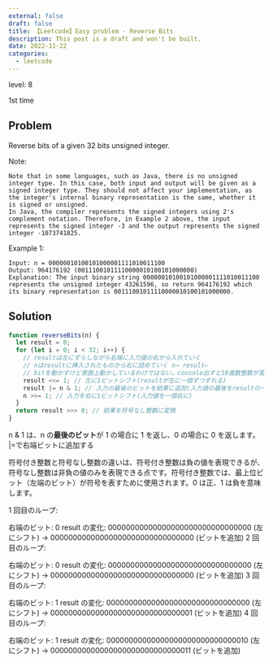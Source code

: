 ```yaml
---
external: false
draft: false
title: 【Leetcode】Easy problem - Reverse Bits
description: This post is a draft and won't be built.
date: 2022-11-22
categories:
  - leetcode
---
```


level: 8

1st time

## Problem

Reverse bits of a given 32 bits unsigned integer.

Note:

```
Note that in some languages, such as Java, there is no unsigned integer type. In this case, both input and output will be given as a signed integer type. They should not affect your implementation, as the integer's internal binary representation is the same, whether it is signed or unsigned.
In Java, the compiler represents the signed integers using 2's complement notation. Therefore, in Example 2 above, the input represents the signed integer -3 and the output represents the signed integer -1073741825.
```

Example 1:

```
Input: n = 00000010100101000001111010011100
Output: 964176192 (00111001011110000010100101000000)
Explanation: The input binary string 00000010100101000001111010011100 represents the unsigned integer 43261596, so return 964176192 which its binary representation is 00111001011110000010100101000000.
```

## Solution

```javascript
function reverseBits(n) {
  let result = 0;
  for (let i = 0; i < 32; i++) {
    // resultは左にずらしながら右端に入力値の右から入れていく
    // nはresultに挿入されたものから右に詰めていく n→ result←
    // bitを動かすけど表面上動かしているわけではない。console出すと10進数整数が変化しているだけ
    result <<= 1; // 左に1ビットシフト(resultが左に一個ずつずれる)
    result |= n & 1; // 入力の最後のビットを結果に追加(入力値の最後をresultの一番最後に)
    n >>= 1; // 入力を右に1ビットシフト(入力値を一個右に)
  }
  return result >>> 0; // 結果を符号なし整数に変換
}
```

n & 1 は、n の**最後のビット**が 1 の場合に 1 を返し、0 の場合に 0 を返します。
|=で右端ビットに追加する

符号付き整数と符号なし整数の違いは、符号付き整数は負の値を表現できるが、符号なし整数は非負の値のみを表現できる点です。符号付き整数では、最上位ビット（左端のビット）が符号を表すために使用されます。0 は正、1 は負を意味します。

1 回目のループ:

右端のビット: 0
result の変化: 00000000000000000000000000000000 (左にシフト) -> 00000000000000000000000000000000 (ビットを追加)
2 回目のループ:

右端のビット: 0
result の変化: 00000000000000000000000000000000 (左にシフト) -> 00000000000000000000000000000000 (ビットを追加)
3 回目のループ:

右端のビット: 1
result の変化: 00000000000000000000000000000000 (左にシフト) -> 00000000000000000000000000000001 (ビットを追加)
4 回目のループ:

右端のビット: 1
result の変化: 00000000000000000000000000000010 (左にシフト) -> 00000000000000000000000000000011 (ビットを追加)
